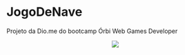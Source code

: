 # JogoDeNave
Projeto da Dio.me do bootcamp Órbi Web Games Developer
<p align="center">
  <img src="imgs/JogoDaNave.gif">
</p>
